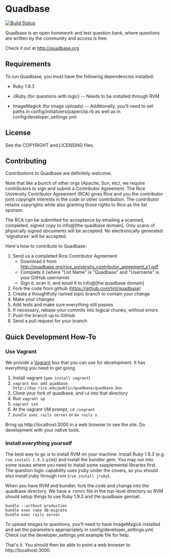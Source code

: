 <!-- Copyright 2011-2012 Rice University. Licensed under the Affero General Public 
     License version 3 or later.  See the COPYRIGHT file for details. -->

Quadbase
========

[![Build Status](https://secure.travis-ci.org/lml/quadbase.png)](http://travis-ci.org/lml/quadbase)

Quadbase is an open homework and test question bank, where questions are written 
by the community and access is free.

Check it out at http://quadbase.org

Requirements
------------

To run Quadbase, you must have the following dependencies installed:

 * Ruby 1.9.3
 
 * JRuby (for questions with logic)
     -- Needs to be installed through RVM

 * ImageMagick (for image uploads)
     -- Additionally, you'll need to set paths in config/initializers/paperclip.rb
        as well as in config/developer_settings.yml.
        
        
License
-------

See the COPYRIGHT and LICENSING files.

Contributing
------------

Contributions to Quadbase are definitely welcome.

Note that like a bunch of other orgs (Apache, Sun, etc), we require contributors
to sign and submit a Contributor Agreement.  The Rice University Contributor Agreement
(RCA) gives Rice and you the contributor joint copyright interests in the code or
other contribution.  The contributor retains copyrights while also granting those 
rights to Rice as the list sponsor.

The RCA can be submitted for acceptance by emailing a scanned, completed, signed copy
to info@[the quadbase domain].  Only scans of physically signed documents will be accepted.
No electronically generated 'signatures' will be accepted.

Here's how to contribute to Quadbase:

1. Send us a completed Rice Contributor Agreement
   * Download it from http://quadbase.org/rice_university_contributor_agreement_v1.pdf
   * Complete it (where "List Name" is "Quadbase" and "Username" is your GitHub username)
   * Sign it, scan it, and email it to info@[the quadbase domain]
1. Fork the code from github (https://github.com/lml/quadbase)
2. Create a thoughtfully named topic branch to contain your change
3. Make your changes
4. Add tests and make sure everything still passes
5. If necessary, rebase your commits into logical chunks, without errors
6. Push the branch up to GitHub
7. Send a pull request for your branch

Quick Development How-To
------------------------

### Use Vagrant

We provide a [Vagrant](http://vagrantup.com/) box that you can use for development.  It has 
everything you need to get going

1. Install vagrant (`gem install vagrant`)
3. `vagrant box add quadbase http://dsp.rice.edu/public/quadbase/quadbase.box` 
2. Clone your fork of quadbase, and `cd` into that directory
4. Run `vagrant up`
5. `vagrant ssh`
6. At the vagrant VM prompt, `cd /vagrant`
7. `bundle exec rails server` or `be rails s`

Bring up http://localhost:3000 in a web browser to see the site.  Do development with your 
native tools.

### Install everything yourself

The best way to go is to install RVM on your machine.  Install Ruby 1.9.3 (e.g. `rvm install 1.9.3-p194`)
and install the bundler gem.  You may run into some issues where you need to install some supplemental
libraries first.  The question logic capability uses jruby under the covers, so you should also install
jruby through rvm (`rvm install jruby`).

When you have RVM and bundler, fork the code and change into the quadbase directory.  We have a 
.rvmrc file in the top-level directory so RVM should setup things to use Ruby 1.9.3 and the 
quadbase gemset.

    bundle --without production
    bundle exec rake db:migrate
    bundle exec rails server
    
To upload images to questions, you'll need to have ImageMagick installed and set the parameters appropriately
in config/developer_settings.yml.  Check out the developer_settings.yml.example file for help.

That's it.  You should then be able to point a web browser to http://localhost:3000.

